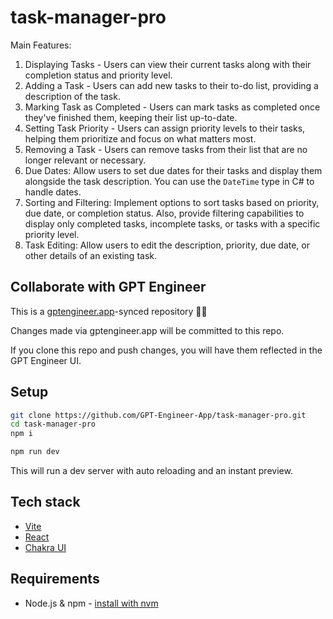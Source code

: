 # task-manager-pro

Main Features:
1. Displaying Tasks - Users can view their current tasks along with their completion status and priority level.
2. Adding a Task - Users can add new tasks to their to-do list, providing a description of the task.
3. Marking Task as Completed - Users can mark tasks as completed once they've finished them, keeping their list up-to-date.
4. Setting Task Priority - Users can assign priority levels to their tasks, helping them prioritize and focus on what matters most.
6. Removing a Task - Users can remove tasks from their list that are no longer relevant or necessary.
7. Due Dates: Allow users to set due dates for their tasks and display them alongside the task description. You can use the `DateTime` type in C# to handle dates.
8. Sorting and Filtering: Implement options to sort tasks based on priority, due date, or completion status. Also, provide filtering capabilities to display only completed tasks, incomplete tasks, or tasks with a specific priority level.
9. Task Editing: Allow users to edit the description, priority, due date, or other details of an existing task.

## Collaborate with GPT Engineer

This is a [gptengineer.app](https://gptengineer.app)-synced repository 🌟🤖

Changes made via gptengineer.app will be committed to this repo.

If you clone this repo and push changes, you will have them reflected in the GPT Engineer UI.

## Setup

```sh
git clone https://github.com/GPT-Engineer-App/task-manager-pro.git
cd task-manager-pro
npm i
```

```sh
npm run dev
```

This will run a dev server with auto reloading and an instant preview.

## Tech stack

- [Vite](https://vitejs.dev/)
- [React](https://react.dev/)
- [Chakra UI](https://chakra-ui.com/)

## Requirements

- Node.js & npm - [install with nvm](https://github.com/nvm-sh/nvm#installing-and-updating)

